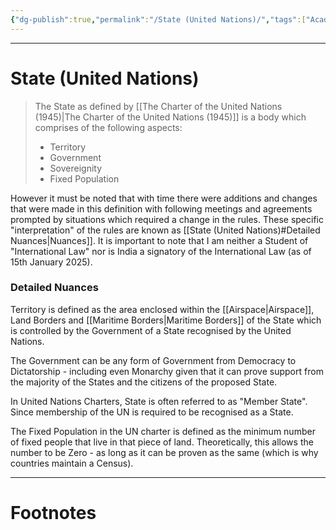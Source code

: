 ```yaml
---
{"dg-publish":true,"permalink":"/State (United Nations)/","tags":["Academics","politics"]}
---
```



---
# State (United Nations)
> The State as defined by [[The Charter of the United Nations (1945)\|The Charter of the United Nations (1945)]] is a body which comprises of the following aspects:
> - Territory
> - Government
> - Sovereignity
> - Fixed Population

However it must be noted that with time there were additions and changes that were made in this definition with following meetings and agreements prompted by situations which required a change in the rules. These specific "interpretation" of the rules are known as [[State (United Nations)#Detailed Nuances\|Nuances]]. It is important to note that I am neither a Student of "International Law" nor is India a signatory of the International Law (as of 15th January 2025).

### Detailed Nuances
Territory is defined as the area enclosed within the [[Airspace\|Airspace]], Land Borders and [[Maritime Borders\|Maritime Borders]] of the State which is controlled by the Government of a State recognised by the United Nations.

The Government can be any form of Government from Democracy to Dictatorship - including even Monarchy given that it can prove support from the majority of the States and the citizens of the proposed State.

In United Nations Charters, State is often referred to as "Member State". Since membership of the UN is required to be recognised as a State.

The Fixed Population in the UN charter is defined as the minimum number of fixed people that live in that piece of land. Theoretically, this allows the number to be Zero - as long as it can be proven as the same (which is why countries maintain a Census).

---
# Footnotes